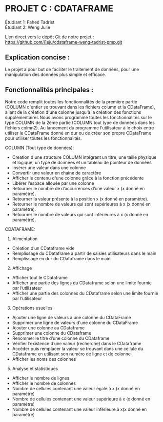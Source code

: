 # PROJET C : CDATAFRAME

Étudiant 1: Fahed Tadrist  
Étudiant 2: Weng Julie

Lien direct vers le dépôt Git de notre projet :  
https://github.com/l1eju/cdataframe-weng-tadrist-pmp.git

## Explication concise :
Le projet a pour but de faciliter le traitement de données, pour une manipulation des données plus simple et efficace.

## Fonctionnalités principales :

Notre code remplit toutes les fonctionnalités de la première partie (COLUMN d'entier se trouvant dans les fichiers column et la CDataFrame), allant de la création d'une colonne jusqu'à la création des fonctions supplémentaires
Nous avons programmé toutes les fonctionnalités sur le type COLUMN de la 2ème partie (COLUMN tout type de données dans les fichiers colmn2).
Au lancement du programme l'utilisateur à le choix entre utiliser le CDataFrame donné en dur ou de créer son propre CDataFrame pour utiliser toutes les fonctionnalités.

COLUMN (Tout type de données):  
- Creation d'une structure COLUMN intégrant un titre, une taille physique et logique, un type de données et un tableau de pointeur de données
- Insérer une valeur dans une colonne
- Convertir une valeur en chaine de caractère
- Afficher le contenu d'une colonne grâce à la fonction précédente
- Libérer l’espace allouée par une colonne
- Retourner le nombre de d’occurrences d’une valeur x (x donné en paramètre).
- Retourner la valeur présente à la position x (x donné en paramètre).
- Retourner le nombre de valeurs qui sont supérieures à x (x donné en paramètre).
- Retourner le nombre de valeurs qui sont inférieures à x (x donné en paramètre).


CDATAFRAME:

1. Alimentation
-  Création d’un CDataframe vide
-  Remplissage du CDataframe à partir de saisies utilisateurs dans le main
-  Remplissage en dur du CDataframe dans le main
  
2. Affichage
- Afficher tout le CDataframe
- Afficher une partie des lignes du CDataframe selon une limite fournie par l’utilisateur
- Afficher une partie des colonnes du CDataframe selon une limite fournie par l’utilisateur

3. Opérations usuelles
- Ajouter une ligne de valeurs à une colonne du CDataFrame
- Supprimer une ligne de valeurs d'une colonne du CDataFrame
- Ajouter une colonne au CDataframe
- Supprimer une colonne du CDataframe
- Renommer le titre d’une colonne du CDataframe
- Vérifier l’existence d’une valeur (recherche) dans le CDataframe
- Accéder puis remplacer la valeur se trouvant dans une cellule du CDataframe en utilisant son numéro de ligne et de colonne
- Afficher les noms des colonnes

5. Analyse et statistiques
- Afficher le nombre de lignes
- Afficher le nombre de colonnes
- Nombre de cellules contenant une valeur égale à x (x donné en paramètre)
- Nombre de cellules contenant une valeur supérieure à x (x donné en paramètre)
- Nombre de cellules contenant une valeur inférieure à x(x donné en paramètre)
